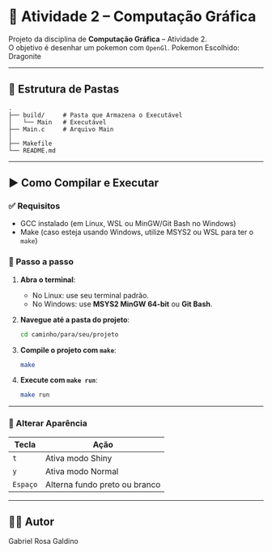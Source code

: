 # 🐉 Atividade 2 – Computação Gráfica

Projeto da disciplina de **Computação Gráfica** – Atividade 2.  
O objetivo é desenhar um pokemon com `OpenGl`.
Pokemon Escolhido: Dragonite

---

## 📁 Estrutura de Pastas

```
.
├── build/     # Pasta que Armazena o Executável
│   └── Main   # Executável
├── Main.c     # Arquivo Main
│
├── Makefile
└── README.md
```

---

## ▶️ Como Compilar e Executar

### ✅ Requisitos

- GCC instalado (em Linux, WSL ou MinGW/Git Bash no Windows)
- Make (caso esteja usando Windows, utilize MSYS2 ou WSL para ter o `make`)

### 🧪 Passo a passo

1. **Abra o terminal**:

   - No Linux: use seu terminal padrão.
   - No Windows: use **MSYS2 MinGW 64-bit** ou **Git Bash**.

2. **Navegue até a pasta do projeto**:

   ```bash
   cd caminho/para/seu/projeto
   ```

3. **Compile o projeto com `make`**:

   ```bash
   make
   ```

4. **Execute com `make run`**:

   ```bash
   make run
   ```

---

### 🎨 Alterar Aparência

| Tecla    | Ação                          |
| -------- | ----------------------------- |
| `t`      | Ativa modo Shiny              |
| `y`      | Ativa modo Normal             |
| `Espaço` | Alterna fundo preto ou branco |

---

## 👨‍💻 Autor

Gabriel Rosa Galdino
